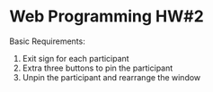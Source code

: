 # Web Programming HW#2

Basic Requirements:
1. Exit sign for each participant
2. Extra three buttons to pin the participant
3. Unpin the participant and rearrange the window
